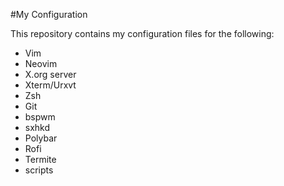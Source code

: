 #My Configuration

This repository contains my configuration files for the following:

* Vim
* Neovim
* X.org server
* Xterm/Urxvt
* Zsh
* Git
* bspwm
* sxhkd
* Polybar
* Rofi
* Termite
* scripts
